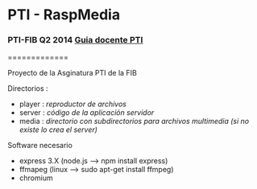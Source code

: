 <html>
<head></head>
<body>
  <h1>PTI - RaspMedia</h1>
  <h3>PTI-FIB Q2 2014 <a href="http://www.fib.upc.edu/fib/estudiar-enginyeria-informatica/assignatures/PTI.html">Guia   docente PTI</a></h3>
=============
  
  <p>Proyecto de la Asginatura PTI de la FIB</p>
  <p>Directorios :</p>
  <ul>
    <li>player : <em>reproductor de archivos</em></li>
    <li>server : <em>código de la aplicación servidor</em></li>
    <li>media : <em>directorio con subdirectorios para archivos multimedia (si no existe lo crea el server)</em></li>
  </ul>
  
  <p>Software necesario </p>
  <ul>
    <li>express 3.X (node.js --> npm install express)</li>
    <li>ffmapeg (linux --> sudo apt-get install ffmpeg) </li>
    <li>chromium</li>
  </ul>
</body>
</html>

